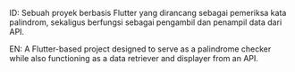 ID: Sebuah proyek berbasis Flutter yang dirancang sebagai pemeriksa kata palindrom, sekaligus berfungsi sebagai pengambil dan penampil data dari API.

EN: A Flutter-based project designed to serve as a palindrome checker while also functioning as a data retriever and displayer from an API.
